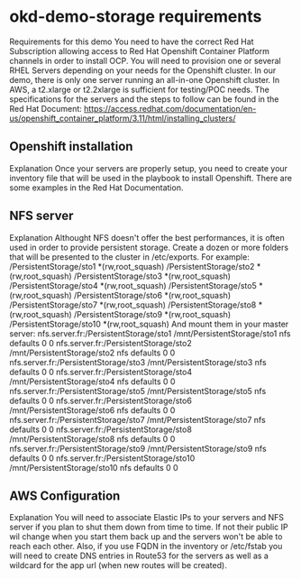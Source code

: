 # okd-demo-storage requirements

Requirements for this demo
You need to have the correct Red Hat Subscription allowing access to Red Hat Openshift Container Platform channels in order to install OCP.
You will need to provision one or several RHEL Servers depending on your needs for the Openshift cluster.
In our demo, there is only one server running an all-in-one Openshift cluster.
In AWS, a t2.xlarge or t2.2xlarge is sufficient for testing/POC needs.
The specifications for the servers and the steps to follow can be found in the Red Hat Document: https://access.redhat.com/documentation/en-us/openshift_container_platform/3.11/html/installing_clusters/

## Openshift installation

Explanation
Once your servers are properly setup, you need to create your inventory file that will be used in the playbook to install Openshift.
There are some examples in the Red Hat Documentation.

## NFS server

Explanation
Althought NFS doesn't offer the best performances, it is often used in order to provide persistent storage.
Create a dozen or more folders that will be presented to the cluster in /etc/exports.
For example:
	/PersistentStorage/sto1 *(rw,root_squash)
	/PersistentStorage/sto2 *(rw,root_squash)
	/PersistentStorage/sto3 *(rw,root_squash)
	/PersistentStorage/sto4 *(rw,root_squash)
	/PersistentStorage/sto5 *(rw,root_squash)
	/PersistentStorage/sto6 *(rw,root_squash)
	/PersistentStorage/sto7 *(rw,root_squash)
	/PersistentStorage/sto8 *(rw,root_squash)
	/PersistentStorage/sto9 *(rw,root_squash)
	/PersistentStorage/sto10 *(rw,root_squash)
And mount them in your master server:
	nfs.server.fr:/PersistentStorage/sto1        /mnt/PersistentStorage/sto1  nfs     defaults        0 0
	nfs.server.fr:/PersistentStorage/sto2        /mnt/PersistentStorage/sto2  nfs     defaults        0 0
	nfs.server.fr:/PersistentStorage/sto3        /mnt/PersistentStorage/sto3  nfs     defaults        0 0
	nfs.server.fr:/PersistentStorage/sto4        /mnt/PersistentStorage/sto4  nfs     defaults        0 0
	nfs.server.fr:/PersistentStorage/sto5        /mnt/PersistentStorage/sto5  nfs     defaults        0 0
	nfs.server.fr:/PersistentStorage/sto6        /mnt/PersistentStorage/sto6  nfs     defaults        0 0
	nfs.server.fr:/PersistentStorage/sto7        /mnt/PersistentStorage/sto7  nfs     defaults        0 0
	nfs.server.fr:/PersistentStorage/sto8        /mnt/PersistentStorage/sto8  nfs     defaults        0 0
	nfs.server.fr:/PersistentStorage/sto9        /mnt/PersistentStorage/sto9  nfs     defaults        0 0
	nfs.server.fr:/PersistentStorage/sto10        /mnt/PersistentStorage/sto10  nfs     defaults        0 0



## AWS Configuration

Explanation
You will need to associate Elastic IPs to your servers and NFS server if you plan to shut them down from time to time. If not their public IP wil change when you start them back up and the servers won't be able to reach each other.
Also, if you use FQDN in the inventory or /etc/fstab you will need to create DNS entries in Route53 for the servers as well as a wildcard for the app url (when new routes will be created).
